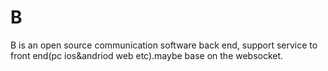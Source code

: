 # B
B is an open source communication software back end, support service to front end(pc ios&amp;andriod web etc).maybe base on the websocket.
